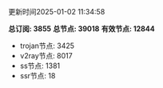 更新时间2025-01-02 11:34:58

**总订阅: 3855**
**总节点: 39018**
**有效节点: 12844**
- trojan节点: 3425
- v2ray节点: 8017
- ss节点: 1381
- ssr节点: 18
